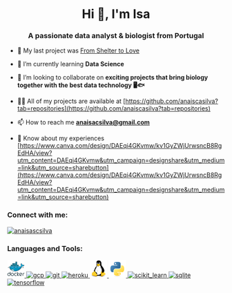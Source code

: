 <h1 align="center">Hi 👋, I'm Isa</h1>
<h3 align="center">A passionate data analyst & biologist from Portugal</h3>

- 🔭 My last project was [From Shelter to Love](https://github.com/anaiscasilva/from_shelter_to_love)

- 🌱 I’m currently learning **Data Science**

- 👯 I’m looking to collaborate on **exciting projects that bring biology together with the best data technology 🖥️🐟**

- 👨‍💻 All of my projects are available at [https://github.com/anaiscasilva?tab=repositories](https://github.com/anaiscasilva?tab=repositories)

- 📫 How to reach me **anaisacsilva@gmail.com**

- 📄 Know about my experiences [https://www.canva.com/design/DAEqi4GKvmw/kv1GyZWjUrwsncB8RgEdHA/view?utm_content=DAEqi4GKvmw&utm_campaign=designshare&utm_medium=link&utm_source=sharebutton](https://www.canva.com/design/DAEqi4GKvmw/kv1GyZWjUrwsncB8RgEdHA/view?utm_content=DAEqi4GKvmw&utm_campaign=designshare&utm_medium=link&utm_source=sharebutton)

<h3 align="left">Connect with me:</h3>
<p align="left">
<a href="https://linkedin.com/in/anaisascsilva" target="blank"><img align="center" src="https://raw.githubusercontent.com/rahuldkjain/github-profile-readme-generator/master/src/images/icons/Social/linked-in-alt.svg" alt="anaisascsilva" height="30" width="40" /></a>
</p>

<h3 align="left">Languages and Tools:</h3>
<p align="left"> <a href="https://www.docker.com/" target="_blank"> <img src="https://raw.githubusercontent.com/devicons/devicon/master/icons/docker/docker-original-wordmark.svg" alt="docker" width="40" height="40"/> </a> <a href="https://cloud.google.com" target="_blank"> <img src="https://www.vectorlogo.zone/logos/google_cloud/google_cloud-icon.svg" alt="gcp" width="40" height="40"/> </a> <a href="https://git-scm.com/" target="_blank"> <img src="https://www.vectorlogo.zone/logos/git-scm/git-scm-icon.svg" alt="git" width="40" height="40"/> </a> <a href="https://heroku.com" target="_blank"> <img src="https://www.vectorlogo.zone/logos/heroku/heroku-icon.svg" alt="heroku" width="40" height="40"/> </a> <a href="https://www.linux.org/" target="_blank"> <img src="https://raw.githubusercontent.com/devicons/devicon/master/icons/linux/linux-original.svg" alt="linux" width="40" height="40"/> </a> <a href="https://www.python.org" target="_blank"> <img src="https://raw.githubusercontent.com/devicons/devicon/master/icons/python/python-original.svg" alt="python" width="40" height="40"/> </a> <a href="https://scikit-learn.org/" target="_blank"> <img src="https://upload.wikimedia.org/wikipedia/commons/0/05/Scikit_learn_logo_small.svg" alt="scikit_learn" width="40" height="40"/> </a> <a href="https://www.sqlite.org/" target="_blank"> <img src="https://www.vectorlogo.zone/logos/sqlite/sqlite-icon.svg" alt="sqlite" width="40" height="40"/> </a> <a href="https://www.tensorflow.org" target="_blank"> <img src="https://www.vectorlogo.zone/logos/tensorflow/tensorflow-icon.svg" alt="tensorflow" width="40" height="40"/> </a> </p>
